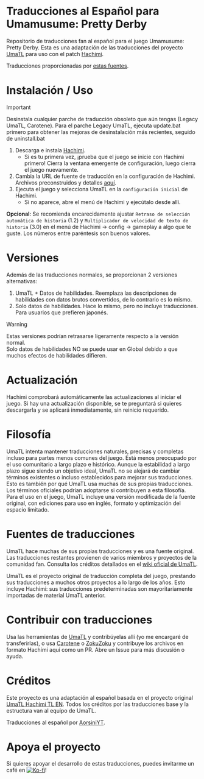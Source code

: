 # Traducciones al Español para Umamusume: Pretty Derby

Repositorio de traducciones fan al español para el juego Umamusume: Pretty Derby.
Esta es una adaptación de las traducciones del proyecto [UmaTL] para uso con el patch [Hachimi].

Traducciones proporcionadas por [estas fuentes](#fuentes-de-traducciones).


# Instalación / Uso
> [!IMPORTANT]
> Desinstala cualquier parche de traducción obsoleto que aún tengas (Legacy UmaTL, Carotene).
> Para el parche Legacy UmaTL, ejecuta update.bat primero para obtener las mejoras de desinstalación más recientes, seguido de uninstall.bat

1. Descarga e instala [Hachimi].
    - Si es tu primera vez, ¡prueba que el juego se inicie con Hachimi primero! Cierra la ventana emergente de configuración, luego cierra el juego nuevamente.
1. Cambia la URL de fuente de traducción en la configuración de Hachimi. Archivos preconstruidos y detalles [aquí](../../releases/tag/config).
1. Ejecuta el juego y selecciona UmaTL en la `configuración inicial` de Hachimi.
    - Si no aparece, abre el menú de Hachimi y ejecútalo desde allí.

**Opcional**: Se recomienda encarecidamente ajustar `Retraso de selección automática de historia` (1.2) y `Multiplicador de velocidad de texto de historia` (3.0) en el menú de Hachimi -> config -> gameplay a algo que te guste. Los números entre paréntesis son buenos valores.

# Versiones
Además de las traducciones normales, se proporcionan 2 versiones alternativas:

1. UmaTL + Datos de habilidades. Reemplaza las descripciones de habilidades con datos brutos convertidos, de lo contrario es lo mismo.
1. Solo datos de habilidades. Hace lo mismo, pero no incluye traducciones. Para usuarios que prefieren japonés.

> [!WARNING]
> Estas versiones podrían retrasarse ligeramente respecto a la versión normal.  
> Solo datos de habilidades NO se puede usar en Global debido a que muchos efectos de habilidades difieren.

# Actualización
Hachimi comprobará automáticamente las actualizaciones al iniciar el juego. Si hay una actualización disponible, se te preguntará si quieres descargarla y se aplicará inmediatamente, sin reinicio requerido.

# Filosofía
UmaTL intenta mantener traducciones naturales, precisas y completas incluso para partes menos comunes del juego. Está menos preocupado por el uso comunitario a largo plazo e histórico. Aunque la estabilidad a largo plazo sigue siendo un objetivo ideal, UmaTL no se alejará de cambiar términos existentes o incluso establecidos para mejorar sus traducciones. Esto es también por qué UmaTL usa muchas de sus propias traducciones. Los términos oficiales podrían adoptarse si contribuyen a esta filosofía.
Para el uso en el juego, UmaTL incluye una versión modificada de la fuente original, con ediciones para uso en inglés, formato y optimización del espacio limitado.

# Fuentes de traducciones
UmaTL hace muchas de sus propias traducciones y es una fuente original. Las traducciones restantes provienen de varios miembros y proyectos de la comunidad fan.
Consulta los créditos detallados en el [wiki oficial de UmaTL](https://github.com/UmaTL/hachimi-tl-en/wiki/Translation-Progress).

UmaTL es el proyecto original de traducción completa del juego, prestando sus traducciones a muchos otros proyectos a lo largo de los años. 
Esto incluye Hachimi: sus traducciones predeterminadas son mayoritariamente importadas de material UmaTL anterior. 

# Contribuir con traducciones
Usa las herramientas de [UmaTL] y contribúyelas allí (yo me encargaré de transferirlas), o usa [Carotene] o [ZokuZoku] y contribuye los archivos en formato Hachimi aquí como un PR. Abre un Issue para más discusión o ayuda.

# Créditos
Este proyecto es una adaptación al español basada en el proyecto original [UmaTL Hachimi TL EN](https://github.com/UmaTL/hachimi-tl-en/tree/main). Todos los créditos por las traducciones base y la estructura van al equipo de UmaTL.

Traducciones al español por [AorsiniYT](https://github.com/AorsiniYT).

# Apoya el proyecto
Si quieres apoyar el desarrollo de estas traducciones, puedes invitarme un café en [![Ko-fi](https://img.shields.io/badge/Ko--fi-Support-%2300aff1?logo=kofi&logoColor=%2300aff1)](https://ko-fi.com/aorsini)!

[UmaTL]: https://github.com/noccu/umamusu-translate
[Hachimi]: https://hachimi.leadrdrk.com/
[ZokuZoku]: https://marketplace.visualstudio.com/items?itemName=LeadRDRK.zokuzoku
[Carotene]: https://github.com/KevinVG207/Uma-Carotene-TL